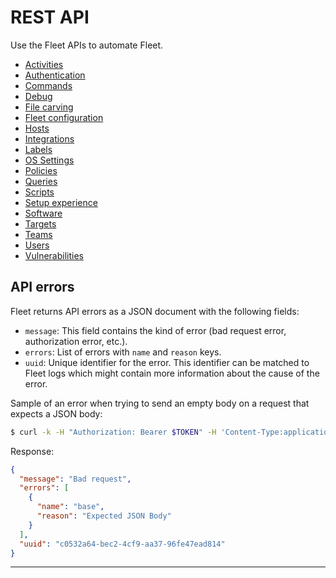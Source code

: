 # REST API

Use the Fleet APIs to automate Fleet.

- [Activities](https://fleetdm.com/docs/rest-api/activities)
- [Authentication](https://fleetdm.com/docs/rest-api/authentication)
- [Commands](https://fleetdm.com/docs/rest-api/commands)
- [Debug](https://fleetdm.com/docs/rest-api/debug)
- [File carving](https://fleetdm.com/docs/rest-api/file-carving)
- [Fleet configuration](https://fleetdm.com/docs/rest-api/fleet-configuration)
- [Hosts](https://fleetdm.com/docs/rest-api/hosts)
- [Integrations](https://fleetdm.com/docs/rest-api/integrations)
- [Labels](https://fleetdm.com/docs/rest-api/labels)
- [OS Settings](https://fleetdm.com/docs/rest-api/os-settings)
- [Policies](https://fleetdm.com/docs/rest-api/policies)
- [Queries](https://fleetdm.com/docs/rest-api/queries)
- [Scripts](https://fleetdm.com/docs/rest-api/scripts)
- [Setup experience](https://fleetdm.com/docs/rest-api/setup-experience)
- [Software](https://fleetdm.com/docs/rest-api/software)
- [Targets](https://fleetdm.com/docs/rest-api/targets)
- [Teams](https://fleetdm.com/docs/rest-api/teams)
- [Users](https://fleetdm.com/docs/rest-api/users)
- [Vulnerabilities](https://fleetdm.com/docs/rest-api/vulnerabilities)


## API errors

Fleet returns API errors as a JSON document with the following fields:
- `message`: This field contains the kind of error (bad request error, authorization error, etc.).
- `errors`: List of errors with `name` and `reason` keys.
- `uuid`: Unique identifier for the error. This identifier can be matched to Fleet logs which might contain more information about the cause of the error.

Sample of an error when trying to send an empty body on a request that expects a JSON body:
```sh
$ curl -k -H "Authorization: Bearer $TOKEN" -H 'Content-Type:application/json' "https://localhost:8080/api/v1/fleet/sso" -d ''
```
Response:
```json
{
  "message": "Bad request",
  "errors": [
    {
      "name": "base",
      "reason": "Expected JSON Body"
    }
  ],
  "uuid": "c0532a64-bec2-4cf9-aa37-96fe47ead814"
}
```

---


<meta name="description" value="Documentation for Fleet's REST API. See example requests and responses for each API endpoint.">
<meta name="pageOrderInSection" value="1">
